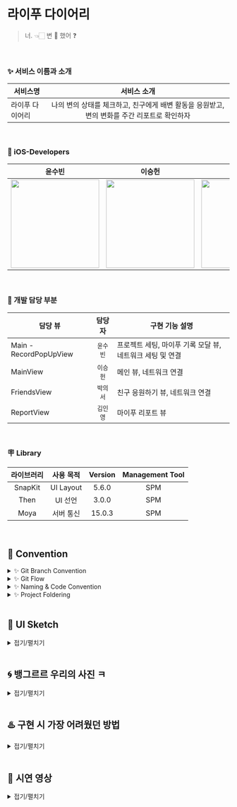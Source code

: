 # 라이푸 다이어리
> 너. 👈🏻 변 💩 했어 ❓

<br>

### ✨ 서비스 이름과 소개 

| 서비스명   | 서비스 소개
| -------- | :-----: | 
| 라이푸 다이어리 | 나의 변의 상태를 체크하고, 친구에게 배변 활동을 응원받고, 변의 변화를 주간 리포트로 확인하자 |


</br>


### 🚀 iOS-Developers

| 윤수빈 | 이승헌 | 박의서 | 김인영 |
| :-----: | :-----: | :-----: | :-----: |
| <img src="https://user-images.githubusercontent.com/80062632/202861939-02fb8efb-450f-4643-8dcf-0ffcec31356c.png" width="200">|<img src="https://user-images.githubusercontent.com/80062632/202861733-2111f5f9-30f9-48b0-bfcc-3f47b29a124b.png" width="200">|<img src="https://user-images.githubusercontent.com/80062632/202861775-355c5a6d-2f81-4c37-bdda-1cd5d0ac01cc.png" width="200">|<img src="https://user-images.githubusercontent.com/80062632/202861762-87f9c0be-55f3-4337-8e23-e038cbf38985.png" width="200">|

</br>

### 🔫 개발 담당 부분

|  담당 뷰  |  담당자  |   구현 기능 설명   |
| ----------------- | :-----: | ----- |
| Main - RecordPopUpView     | `윤수빈` | 프로젝트 세팅, 마이푸 기록 모달 뷰, 네트워크 세팅 및 연결 |
| MainView                   | `이승헌` | 메인 뷰, 네트워크 연결 |
| FriendsView                | `박의서` | 친구 응원하기 뷰, 네트워크 연결 |
| ReportView                 | `김인영` | 마이푸 리포트 뷰 |

</br>

### 🪧 Library

라이브러리 | 사용 목적 | Version | Management Tool
:---------:|:----------:|:---------: |:---------:
 SnapKit | UI Layout | 5.6.0 | SPM
 Then | UI 선언 | 3.0.0 | SPM
 Moya | 서버 통신 | 15.0.3 | SPM
 
 <br>

## 🎈 Convention
<details>
 <summary> ✨ Git Branch Convention </summary>
 <div markdown="1">       

 ---
 
 - **Branch Naming Rule**
    - Issue 작성 후 생성되는 번호와 Issue의 간략한 설명 등을 조합하여 Branch 이름 결정
    - `<Prefix>/<#IssueNumber>-<Description>`
- **Commit Message Rule**
    - `[Prefix] : <Description>`
   
 <br>

 </div>
 </details>

 <details>
 <summary> ✨ Git Flow </summary>
 <div markdown="1">       

 ---
 
 ```
1. 작업 단위별 Issue 생성 : 담당자, 라벨, 프로젝트 연결 

2. Fork 받은 로컬 레포에서 develop 브랜치 최신화 : git pull (origin develop) 

3. Branch 생성 : git switch -c Prefix/#IssueNumber-description 
   > 예시) chore/#3-Project-Setting

4. 로컬 환경에서 작업 후 Add -> Commit -> Push -> Pull Request의 과정을 거친다.
   
   Prefix의 의미
   > [Feat] : 새로운 기능 구현
   > [Chore] : 코드 수정, 패키지 구조 변경, 파일 이동, 파일이름 변경 등
   > [Add] : 코드 변경 없는 단순 파일 추가, 에셋 및 라이브러리 추가
   > [Fix] : 버그, 오류 해결, 코드 수정
   > [Docs] : README나 WIKI 등의 문서 개정
   > [Refactor] : 전면 수정
   > [Setting] : 프로젝트 세팅


5. Pull Request 작성 
   - closed : #IssueNumber로 이슈 연결, 리뷰어 지정

6. Code Review 완료 후 Pull Request 작성자가 develop Branch로 merge하기
   - Develop Branch protection rules : Merge 전 최소 1 Approve 필요

7. 종료된 Issue와 Pull Request의 Label과 Project를 관리
```
   
 <br>

 </div>
 </details>

<details>
 <summary> ✨ Naming & Code Convention </summary>
 <div markdown="1">       

 ---
 
- 함수, 메서드 : **lowerCamelCase** 사용하고, 동사로 시작한다.
- 변수, 상수 : **lowerCamelCase** 사용한다.
- 클래스, 구조체, enum, extension 등 :  **UpperCamelCase** 사용한다.
- 기본 MVC 폴더링 구조에 따라 파일을 구분하여 사용한다.
- 파일, 메서드, 클래스 명 약어 사용 지양한다.
    - 예시) ViewController → `VC (❌)`
    - 예시) CollectionViewCell → `CVC (❌)`
    - 예시) loginButtonDidTap: UIButton  -> `loginBtnTapped (❌)`
- 이외 기본 명명규칙은 [Swift Style Guide](https://google.github.io/swift/), [API Design Guidelines](https://www.swift.org/documentation/api-design-guidelines/) , [Swift Style Guide](https://github.com/StyleShare/swift-style-guide)를 참고한다.
   
   
 <br>

 </div>
 </details>

<details>
 <summary> ✨ Project Foldering </summary>
 <div markdown="1">       

 ---
 ```
MyPooDiary
 ┣ Network
 ┃ ┣ Base
 ┃ ┃ ┣ APIConstants
 ┃ ┃ ┣ Encodable+
 ┃ ┃ ┣ NetworkLoggerPlugin
 ┃ ┣ Router
 ┃ ┣ DTO
 ┣ Global
 ┃ ┣ Extension
 ┃ ┣ Supports
 ┃ ┃ ┣ AppDelegate.swift
 ┃ ┃ ┗ SceneDelegate.swift
 ┃ ┗ Literals
 ┃ ┗ Utils
 ┃ ┗ Resource
 ┃ ┃ ┣ Assets
 ┣ Screens
 ┃ ┣ Main
 ┃ ┃ ┣ Model
 ┃ ┃ ┣ View
 ┃ ┃ ┗ Controller
 ┃ ┣ Friends
 ┃ ┃ ┣ Model
 ┃ ┃ ┣ View
 ┃ ┃ ┗ Controller
 ┃ ┣ Report
 ┃ ┃ ┣ Model
 ┃ ┃ ┣ View
 ┃ ┃ ┗ Controller
 ┗ Info.plist
```

</details>


 <br>

## 🎨 UI Sketch

<details>
<summary>접기/펼치기</summary>

<!-- summary 아래 한칸 공백 두어야함 -->
## 와이프레임

- 화면 전환 플로우
<img width="600" alt="스크린샷 2022-11-20 02 26 37" src="https://user-images.githubusercontent.com/80062632/202863882-0cb826d2-b0cf-4ce7-a57c-ae1852e8391d.png">

- 수빈
<img width="300" alt="스크린샷 2022-11-20 02 11 24" src="https://user-images.githubusercontent.com/80062632/202863481-fe7dac92-3f2b-4173-8766-885598de4057.png">

- 승헌
<img width="200" alt="KakaoTalk_Photo_2022-11-20-02-21-14" src="https://user-images.githubusercontent.com/80062632/202863491-c59add09-dfe0-45dd-a1bc-f25ed5dbe00f.png">

- 의서
<img width="200" alt="KakaoTalk_Photo_2022-11-20-02-09-41" src="https://user-images.githubusercontent.com/80062632/202863509-fcf04789-3d44-4085-aa6b-c046211eed77.png">

- 인영
<img width="200" alt="KakaoTalk_Photo_2022-11-20-02-27-55" src="https://user-images.githubusercontent.com/80062632/202863888-35e05007-518e-4087-b2e7-d614b32e8a5a.png">


</details>



<br>
 
## 🌀 뱅그르르 우리의 사진 ㅋ

<details>
<summary>접기/펼치기</summary>

<!-- summary 아래 한칸 공백 두어야함 -->
## 악 ! 회오리다 !

<img width="600" alt="스크린샷 2022-11-20 02 26 37" src="https://user-images.githubusercontent.com/80062632/202863941-88405f87-5afd-4593-9d6c-c61735396ce2.jpeg">

</details>


<br>
 
## ♨️ 구현 시 가장 어려웠던 방법

<details>
<summary>접기/펼치기</summary>

<!-- summary 아래 한칸 공백 두어야함 -->
## 그들의 스토리..

- 깃 컨플릭트가 어려웠다. <br> 특히 에셋에 관련해서 자꾸 에러가 떠서 해결방법을 몰라 일단 develop에 제대로 되어있는 코드로< br> 클론을 다시 받아서 에셋을 다시 추가하는 방법으로 해결하였다.  <br> 뷰 연결 작업이 늦어져 서버 연결을 제대로 붙이지 못해서 아쉽다.

</details>


<br>

## 🎥 시연 영상

<details>
<summary>접기/펼치기</summary>

<!-- summary 아래 한칸 공백 두어야함 -->
## 홈 뷰

![Simulator Screen Recording - iPhone 13 mini - 2022-11-20 at 08 25 31](https://user-images.githubusercontent.com/80062632/202875491-ab241ad7-9387-4aee-80ee-7a0ea410724f.gif)


</details>
